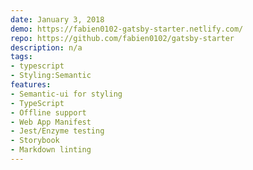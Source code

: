 ```yaml
---
date: January 3, 2018
demo: https://fabien0102-gatsby-starter.netlify.com/
repo: https://github.com/fabien0102/gatsby-starter
description: n/a
tags:
- typescript
- Styling:Semantic
features:
- Semantic-ui for styling
- TypeScript
- Offline support
- Web App Manifest
- Jest/Enzyme testing
- Storybook
- Markdown linting
---
```

